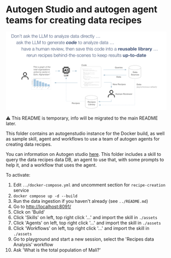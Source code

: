 # Autogen Studio and autogen agent teams for creating data recipes

![alt text](../assets/data-recipes-concept.png)

:warning: This README is temporary, info will be migrated to the main README later.

This folder contains an autogenstudio instance for the Docker build, as well as sample skill, agent and workflows to use a team of autogen agents for creating data recipes.

You can information on Autogen studio [here](https://github.com/microsoft/autogen/tree/main/samples/apps/autogen-studio). This folder includes a skill to query the data recipes data DB, an agent to use that, with some prompts to help it, and a workflow that uses the agent.

To activate:

1. Edit `../docker-compose.yml` and uncomment section for `recipe-creation` service
2. `docker compose up -d --build`
3. Run the data ingestion if you haven't already (see `../README.md`)
3. Go to [http://localhost:8091/](http://localhost:8091/)
4. Click on 'Build'
5. Click 'Skills' on left, top right click '...' and import the skill in `./assets`
6. Click 'Agents' on left, top right click '...' and import the skill in `./assets`
7. Click 'Workflows' on left, top right click '...' and import the skill in `./assets`
8. Go to playground and start a new session, select the 'Recipes data Analysis' workflow
9. Ask 'What is the total population of Mali?'